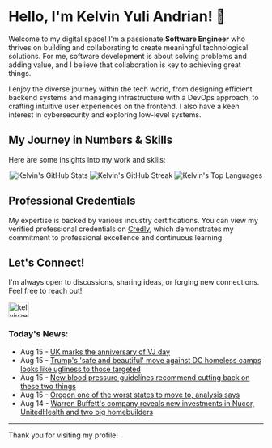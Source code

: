 # Hello, I'm Kelvin Yuli Andrian! 👋

Welcome to my digital space! I'm a passionate **Software Engineer** who thrives on building and collaborating to create meaningful technological solutions. For me, software development is about solving problems and adding value, and I believe that collaboration is key to achieving great things.

I enjoy the diverse journey within the tech world, from designing efficient backend systems and managing infrastructure with a DevOps approach, to crafting intuitive user experiences on the frontend. I also have a keen interest in cybersecurity and exploring low-level systems.

## My Journey in Numbers & Skills

Here are some insights into my work and skills:

<p align="center">
  <img src="https://github-readme-stats.vercel.app/api?username=kelvinzer0&show_icons=true&theme=radical" alt="Kelvin's GitHub Stats" />
  <img src="https://github-readme-streak-stats.herokuapp.com/?user=kelvinzer0&theme=radical" alt="Kelvin's GitHub Streak" />
  <img src="https://github-readme-stats.vercel.app/api/top-langs/?username=kelvinzer0&layout=compact&theme=radical" alt="Kelvin's Top Languages" />
</p>

## Professional Credentials

My expertise is backed by various industry certifications. You can view my verified professional credentials on [Credly](https://www.credly.com/users/kelvin-yuli-andrian/badges), which demonstrates my commitment to professional excellence and continuous learning.

## Let's Connect!

I'm always open to discussions, sharing ideas, or forging new connections. Feel free to reach out!

<p align="left">
    <a href="https://linkedin.com/in/kelvinzero" target="blank"><img align="center" src="https://cdn.jsdelivr.net/npm/simple-icons@3.0.1/icons/linkedin.svg" alt="kelvinzero" height="30" width="40" /></a>
</p>

### Today's News:

<!-- feed start -->
- Aug 15 - [UK marks the anniversary of VJ day](https://www.yahoo.com/news/videos/uk-marks-anniversary-vj-day-075338743.html)
- Aug 15 - [Trump's 'safe and beautiful' move against DC homeless camps looks like ugliness to those targeted](https://www.yahoo.com/news/articles/trumps-safe-beautiful-move-against-044326446.html)
- Aug 15 - [New blood pressure guidelines recommend cutting back on these two things](https://www.yahoo.com/news/articles/blood-pressure-guidelines-recommend-skipping-032457747.html)
- Aug 15 - [Oregon one of the worst states to move to, analysis says](https://www.yahoo.com/news/articles/oregon-one-worst-states-move-003432736.html)
- Aug 14 - [Warren Buffett's company reveals new investments in Nucor, UnitedHealth and two big homebuilders](https://finance.yahoo.com/news/warren-buffetts-company-reveals-investments-210040962.html)
<!-- feed end -->

---

Thank you for visiting my profile!